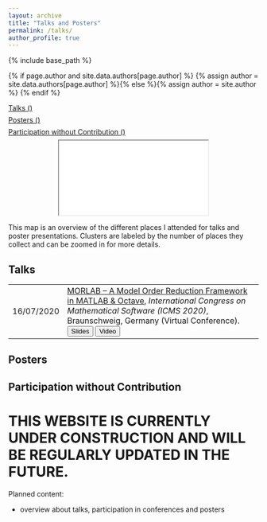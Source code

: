 ```yaml
---
layout: archive
title: "Talks and Posters"
permalink: /talks/
author_profile: true
---
```


{% include base_path %}

{% if page.author and site.data.authors[page.author] %}
  {% assign author = site.data.authors[page.author] %}{% else %}{% assign author = site.author %}
{% endif %}

<p style="margin-top:0.5em; margin-bottom:0.5em">
  <a href="#talks">Talks ()</a>
</p>
<p style="margin-top:0.5em; margin-bottom:0.5em">
  <a href="#posters">Posters ()</a>
</p>
<p style="margin-top:0.5em; margin-bottom:0.5em">
  <a href="#participation">Participation without Contribution ()</a>
</p>

<div style="width:100%; text-align:center;">
<iframe src="/talkmap/map.html" class="talkmap"></iframe>
</div>
<p class="text-block">
  This map is an overview of the different places I attended for talks and
  poster presentations.
  Clusters are labeled by the number of places they collect and can be zoomed in 
  for more details.
</p>

## <a name="talks"></a>Talks ##

<table class="eventtable">
  <tr>
    <td style="width:10%"> 16/07/2020 </td>
    <td>
      <a target="blank_" href="https://doi.org/10.5446/48002">MORLAB &ndash;
      A Model Order Reduction Framework in MATLAB &amp; Octave</a>,
      <i>International Congress on Mathematical Software (ICMS 2020)</i>,
      Braunschweig, Germany (Virtual Conference).<br>
      <a target="blank_" href="https://doi.org/10.5446/48002"><button class="btn btn--inverse">Slides</button></a>
      <a target="blank_" href="https://doi.org/10.5446/48002"><button class="btn btn--inverse">Video</button></a>
    </td>
  </tr>
</table>

## <a name="posters"></a>Posters ##

## <a name="participation"></a>Participation without Contribution ##

# THIS WEBSITE IS CURRENTLY UNDER CONSTRUCTION AND WILL BE REGULARLY UPDATED IN THE FUTURE.

Planned content:
* overview about talks, participation in conferences and posters
